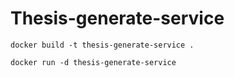 # Thesis-generate-service
```
docker build -t thesis-generate-service .
```
```
docker run -d thesis-generate-service
```